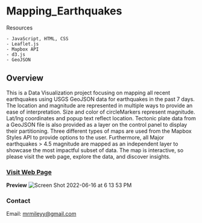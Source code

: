 # Mapping_Earthquakes

Resources
    
    - JavaScript, HTML, CSS
    - Leaflet.js
    - Mapbox API
    - d3.js
    - GeoJSON

## Overview

This is a Data Visualization project focusing on mapping all recent earthquakes using USGS GeoJSON data for earthquakes in the past 7 days.  The location and magnitude are represented in multiple ways to provide an ease of interpretation.  Size and color of circleMarkers represent magnitude.  Lat/lng coordinates and popup text reflect location.  Tectonic plate data from a GeoJSON file is also provided as a layer on the control panel to display their partitioning.  Three different types of maps are used from the Mapbox Styles API to provide options to the user.  Furthermore, all Major earthquakes > 4.5 magnitude are mapped as an independent layer to showcase the most impactful subset of data.  The map is interactive, so please visit the web page, explore the data, and discover insights.

### [Visit Web Page](https://m-miley.github.io/Mapping_Earthquakes/)

**Preview**
![Screen Shot 2022-06-16 at 6 13 53 PM](https://user-images.githubusercontent.com/100544761/174193224-2a3d3cba-2a14-4cb6-aa5b-a61eca386d88.png)

### Contact

Email: mrmileyy@gmail.com